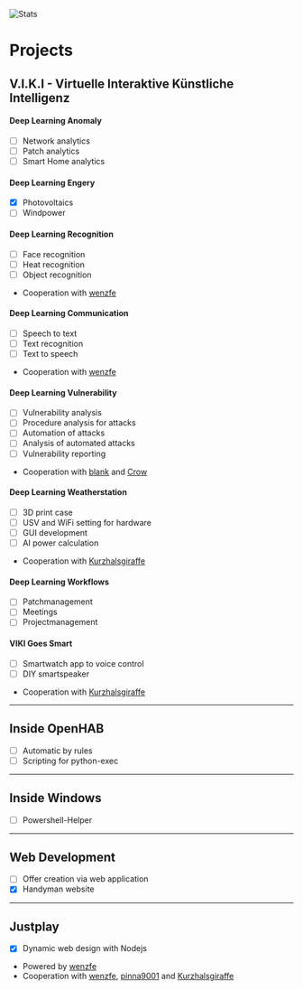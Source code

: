 ![Stats](https://github-readme-stats.vercel.app/api?username=fotox&theme=react&show_icons=true)

# Projects
## V.I.K.I - Virtuelle Interaktive Künstliche Intelligenz 
#### Deep Learning Anomaly
- [ ] Network analytics
- [ ] Patch analytics
- [ ] Smart Home analytics

#### Deep Learning Engery
- [x] Photovoltaics
- [ ] Windpower

#### Deep Learning Recognition
- [ ] Face recognition
- [ ] Heat recognition
- [ ] Object recognition
- Cooperation with [wenzfe](https://github.com/wenzfe)

#### Deep Learning Communication
- [ ] Speech to text
- [ ] Text recognition
- [ ] Text to speech
- Cooperation with [wenzfe](https://github.com/wenzfe)

#### Deep Learning Vulnerability
- [ ] Vulnerability analysis
- [ ] Procedure analysis for attacks
- [ ] Automation of attacks
- [ ] Analysis of automated attacks
- [ ] Vulnerability reporting
- Cooperation with [blank](https://github.com/blanks-hub) and [Crow](https://github.com/InfoSec-Crow)

#### Deep Learning Weatherstation
- [ ] 3D print case
- [ ] USV and WiFi setting for hardware
- [ ] GUI development
- [ ] AI power calculation
- Cooperation with [Kurzhalsgiraffe](https://github.com/Kurzhalsgiraffe)

#### Deep Learning Workflows
- [ ] Patchmanagement
- [ ] Meetings
- [ ] Projectmanagement

#### VIKI Goes Smart
- [ ] Smartwatch app to voice control 
- [ ] DIY smartspeaker
- Cooperation with [Kurzhalsgiraffe](https://github.com/Kurzhalsgiraffe)

---

## Inside OpenHAB
- [ ] Automatic by rules
- [ ] Scripting for python-exec

---

## Inside Windows
- [ ] Powershell-Helper

----

## Web Development
- [ ] Offer creation via web application
- [x] Handyman website

----

## Justplay
- [x] Dynamic web design with Nodejs
- Powered by [wenzfe](https://github.com/wenzfe)
- Cooperation with [wenzfe](https://github.com/wenzfe), [pinna9001](https://github.com/pinna9001) and [Kurzhalsgiraffe](https://github.com/Kurzhalsgiraffe)
